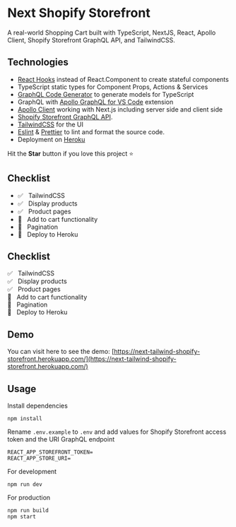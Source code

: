 # Next Shopify Storefront

A real-world Shopping Cart built with TypeScript, NextJS, React, Apollo Client, Shopify Storefront GraphQL API, and TailwindCSS.

## Technologies

- [React Hooks](https://reactjs.org/docs/hooks-intro.html) instead of React.Component to create stateful components
- TypeScript static types for Component Props, Actions & Services
- [GraphQL Code Generator](https://graphql-code-generator.com/) to generate models for TypeScript
- GraphQL with [Apollo GraphQL for VS Code](https://marketplace.visualstudio.com/items?itemName=apollographql.vscode-apollo) extension
- [Apollo Client](https://www.apollographql.com/docs/react/essentials/get-started/) working with Next.js including server side and client side
- [Shopify Storefront GraphQL API](https://help.shopify.com/en/api/storefront-api/getting-started).
- [TailwindCSS](https://tailwindcss.com/) for the UI
- [Eslint](https://eslint.org/) & [Prettier](https://prettier.io/) to lint and format the source code.
- Deployment on [Heroku](https://heroku.com/)

Hit the **Star** button if you love this project ⭐️

## Checklist

- :white_check_mark: &nbsp; TailwindCSS
- :white_check_mark: &nbsp; Display products
- :white_check_mark: &nbsp; Product pages
- :black_square_button: &nbsp; Add to cart functionality
- :black_square_button: &nbsp; Pagination
- :black_square_button: &nbsp; Deploy to Heroku

## Checklist

:white_check_mark: &nbsp; TailwindCSS
<br/>:white_check_mark: &nbsp; Display products
<br/>:white_check_mark: &nbsp; Product pages
<br/>:black_square_button: &nbsp; Add to cart functionality
<br/>:black_square_button: &nbsp; Pagination
<br/>:black_square_button: &nbsp; Deploy to Heroku

## Demo

You can visit here to see the demo: [https://next-tailwind-shopify-storefront.herokuapp.com/](https://next-tailwind-shopify-storefront.herokuapp.com/)

## Usage

Install dependencies

```
npm install
```

Rename `.env.example` to `.env` and add values for Shopify Storefront access token and the URI GraphQL endpoint

```
REACT_APP_STOREFRONT_TOKEN=
REACT_APP_STORE_URI=
```

For development

```
npm run dev
```

For production

```
npm run build
npm start
```
